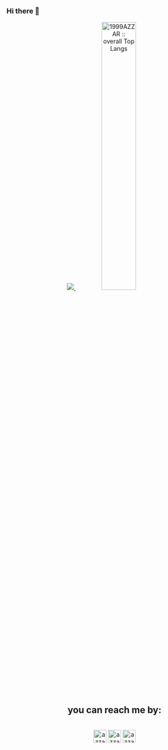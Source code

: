 ### Hi there 👋

<p align="center">
    <a href="https://github.com/gdavidev/">
    <img src="https://github-readme-stats.vercel.app/api?username=gdavidev&amp;show_icons=true&amp;theme=gruvbox&amp;hide_border=true">
    <img width="40%" src="https://github-readme-stats.vercel.app/api/top-langs/?username=gdavidev&amp;langs_count=6&amp;theme=gruvbox&amp;layout=compact&amp;hide_border=true" alt="1999AZZAR :: overall Top Langs "></a>
</p>

<div>
    <h2 align="center">you can reach me by:</h2>
    <p align="center">
    <br>
    <a href="https://www.linkedin.com/in/gdavidev/" target="blank"><img align="center" src="https://img.shields.io/badge/linkedin-%231DA1F2.svg?style=for-the-badge&amp;logo=linkedin&amp;logoColor=white" alt="azzar" height="30"></a>
    <a href="mailto:gdavid.wk2202@gmail.com" target="blank"><img align="center" src="https://img.shields.io/badge/gmail-EA4335.svg?style=for-the-badge&amp;logo=gmail&amp;logoColor=white" alt="azzar" height="30"></a>
<a href="https://www.instagram.com/gabriel.david.david/" target="blank"><img align="center" src="https://img.shields.io/badge/instagram-%23E4405F.svg?style=for-the-badge&amp;logo=Instagram&amp;logoColor=white" alt="azzar" height="30"></a>
    </p>
</div>
